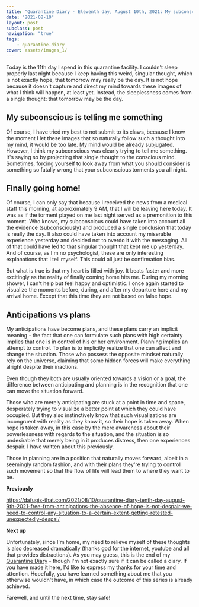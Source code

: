 ```yaml
---
title: "Quarantine Diary - Eleventh day, August 10th, 2021: My subconscious is telling me something, finally going home, anticipations vs plans"
date: "2021-08-10"
layout: post
subclass: post
navigation: "true"
tags:
    - quarantine-diary
cover: assets/images_1/
---
```


Today is the 11th day I spend in this quarantine facility. I couldn't sleep properly last night because I keep having this weird, singular thought, which is not exactly hope, that tomorrow may really be the day. It is not hope because it doesn't capture and direct my mind towards these images of what I think will happen, at least yet. Instead, the sleeplessness comes from a single thought: that tomorrow may be the day.

## My subconscious is telling me something

Of course, I have tried my best to not submit to its claws, because I know the moment I let these images that so naturally follow such a thought into my mind, it would be too late. My mind would be already subjugated. However, I think my subconscious was clearly trying to tell me something. It's saying so by projecting that single thought to the conscious mind. Sometimes, forcing yourself to look away from what you should consider is something so fatally wrong that your subconscious torments you all night.

## Finally going home!

Of course, I can only say that because I received the news from a medical staff this morning, at approximately 9 AM, that I will be leaving here today. It was as if the torment played on me last night served as a premonition to this moment. Who knows, my subconscious could have taken into account all the evidence (subconsciously) and produced a single conclusion that today is really the day. It also could have taken into account my miserable experience yesterday and decided not to overdo it with the messaging. All of that could have led to that singular thought that kept me up yesterday. And of course, as I'm no psychologist, these are only interesting explanations that I tell myself. This could all just be confirmation bias.

But what is true is that my heart is filled with joy. It beats faster and more excitingly as the reality of finally coming home hits me. During my morning shower, I can't help but feel happy and optimistic. I once again started to visualize the moments before, during, and after my departure here and my arrival home. Except that this time they are not based on false hope.

## Anticipations vs plans

My anticipations have become plans, and these plans carry an implicit meaning - the fact that one can formulate such plans with high certainty implies that one is in control of his or her environment. Planning implies an attempt to control. To plan is to implicitly realize that one can affect and change the situation. Those who possess the opposite mindset naturally rely on the universe, claiming that some hidden forces will make everything alright despite their inactions.

Even though they both are usually oriented towards a vision or a goal, the difference between anticipating and planning is in the recognition that one can move the situation forward.

Those who are merely anticipating are stuck at a point in time and space, desperately trying to visualize a better point at which they could have occupied. But they also instinctively know that such visualizations are incongruent with reality as they know it, so their hope is taken away. When hope is taken away, in this case by the mere awareness about their powerlessness with regards to the situation, and the situation is so undesirable that merely being in it produces distress, then one experiences despair. I have written about this previously.

Those in planning are in a position that naturally moves forward, albeit in a seemingly random fashion, and with their plans they're trying to control such movement so that the flow of life will lead them to where they want to be.

**Previously**

https://dafuqis-that.com/2021/08/10/quarantine-diary-tenth-day-august-9th-2021-free-from-anticipations-the-absence-of-hope-is-not-despair-we-need-to-control-any-situation-to-a-certain-extent-getting-retested-unexpectedly-despai/

**Next up**

Unfortunately, since I'm home, my need to relieve myself of these thoughts is also decreased dramatically (thanks god for the internet, youtube and all that provides distractions). As you may guess, this is the end of my [Quarantine Diary](https://dafuqis-that.com/2021/08/10/quarantine-diary-august-2021/) - though I'm not exactly sure if it can be called a diary. If you have made it here, I'd like to express my thanks for your time and attention. Hopefully, you have learned something about me that you otherwise wouldn't have, in which case the outcome of this series is already achieved.

Farewell, and until the next time, stay safe!

